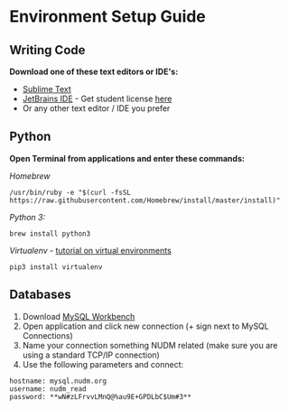 # Environment Setup Guide

## Writing Code
**Download one of these text editors or IDE's:**
 - [Sublime Text](https://www.sublimetext.com/)
 - [JetBrains IDE](https://www.jetbrains.com/products.html?fromMenu) - Get student license [here](https://www.jetbrains.com/shop/eform/students)
 - Or any other text editor / IDE you prefer

## Python
**Open Terminal from applications and enter these commands:**

*Homebrew*
```
/usr/bin/ruby -e "$(curl -fsSL https://raw.githubusercontent.com/Homebrew/install/master/install)"
```
*Python 3:*
```
brew install python3
```

*Virtualenv* - [tutorial on virtual environments](https://realpython.com/python-virtual-environments-a-primer/)
```
pip3 install virtualenv
```

## Databases
 1. Download [MySQL Workbench](https://dev.mysql.com/downloads/workbench/)
 2. Open application and click new connection (+ sign next to MySQL Connections)
 3. Name your connection something NUDM related (make sure you are using a standard TCP/IP connection)
 4. Use the following parameters and connect:
```
hostname: mysql.nudm.org
username: nudm_read
password: **wN#zLFrvvLMnQ@%au9E+GPDLbC$Um#3**
```

